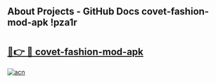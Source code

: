## About Projects - GitHub Docs covet-fashion-mod-apk !pza1r

# <h2><a href="https://andorid.site?title=covet-fashion-mod-apk&ref=14PRO">🔗👉 🔴 covet-fashion-mod-apk</a></h2>

[![acn](https://github.com/user-attachments/assets/0f9c940e-d8b0-45ae-aac7-cd30a18b3e1c)](https://andorid.site?title=covet-fashion-mod-apk&ref=14PRO)

